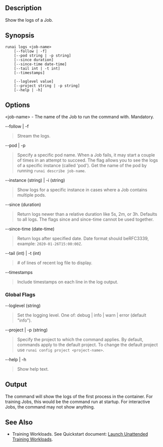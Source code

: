 ## Description

Show the logs of a Job.

## Synopsis

``` shell
runai logs <job-name> 
    [--follow | -f] 
    [--pod string | -p string] 
    [--since duration] 
    [--since-time date-time] 
    [--tail int | -t int] 
    [--timestamps]  
    
    [--loglevel value] 
    [--project string | -p string] 
    [--help | -h]
```

## Options

<job-name\> - The name of the Job to run the command with. Mandatory.


--follow | -f
>  Stream the logs.

--pod | -p
>  Specify a specific pod name. When a Job fails, it may start a couple of times in an attempt to succeed. The flag allows you to see the logs of a specific instance (called 'pod'). Get the name of the pod by running ``runai describe job-name``.

--instance (string) | -i (string)
>  Show logs for a specific instance in cases where a Job contains multiple pods.

--since (duration)
>  Return logs newer than a relative duration like 5s, 2m, or 3h. Defaults to all logs. The flags since and since-time cannot be used together.

--since-time (date-time)
>  Return logs after specified date. Date format should beRFC3339, example: ``2020-01-26T15:00:00Z``.

--tail (int) | -t (int)
>  \# of lines of recent log file to display.

--timestamps
>  Include timestamps on each line in the log output.

### Global Flags

--loglevel (string)
>  Set the logging level. One of: debug | info | warn | error (default "info").

--project | -p (string)
>  Specify the project to which the command applies. By default, commands apply to the default project. To change the default project use ``runai config project <project-name>``.

--help | -h
>  Show help text.

## Output

The command will show the logs of the first process in the container. For training Jobs, this would be the command run at startup. For interactive Jobs, the command may not show anything.

## See Also

*   Training Workloads. See Quickstart document:  [Launch Unattended Training Workloads](../Walkthroughs/walkthrough-train.md).

